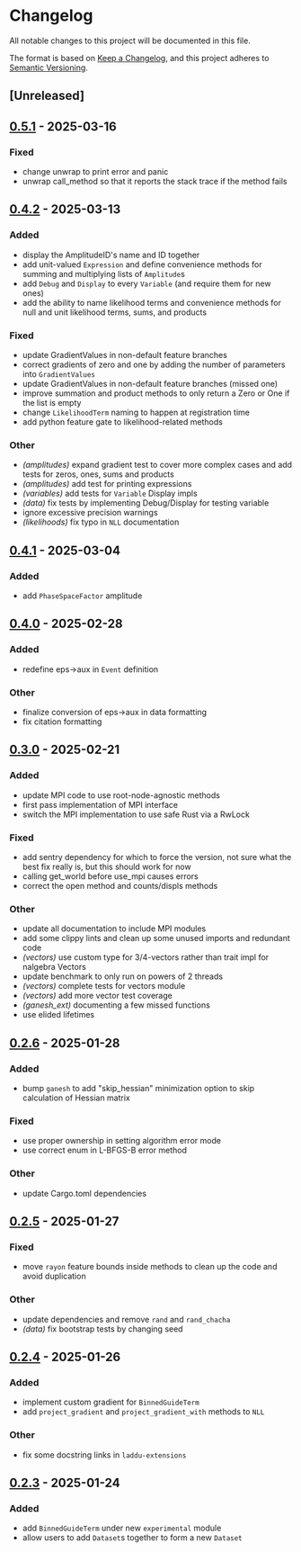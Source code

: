 # Changelog

All notable changes to this project will be documented in this file.

The format is based on [Keep a Changelog](https://keepachangelog.com/en/1.0.0/),
and this project adheres to [Semantic Versioning](https://semver.org/spec/v2.0.0.html).

## [Unreleased]

## [0.5.1](https://github.com/denehoffman/laddu/compare/laddu-v0.5.0...laddu-v0.5.1) - 2025-03-16

### Fixed

- change unwrap to print error and panic
- unwrap call_method so that it reports the stack trace if the method fails

## [0.4.2](https://github.com/denehoffman/laddu/compare/laddu-v0.4.1...laddu-v0.4.2) - 2025-03-13

### Added

- display the AmplitudeID's name and ID together
- add unit-valued `Expression` and define convenience methods for summing and multiplying lists of `Amplitude`s
- add `Debug` and `Display` to every `Variable` (and require them for new ones)
- add the ability to name likelihood terms and convenience methods for null and unit likelihood terms, sums, and products

### Fixed

- update GradientValues in non-default feature branches
- correct gradients of zero and one by adding the number of parameters into `GradientValues`
- update GradientValues in non-default feature branches (missed one)
- improve summation and product methods to only return a Zero or One if the list is empty
- change `LikelihoodTerm` naming to happen at registration time
- add python feature gate to likelihood-related methods

### Other

- *(amplitudes)* expand gradient test to cover more complex cases and add tests for zeros, ones, sums and products
- *(amplitudes)* add test for printing expressions
- *(variables)* add tests for `Variable` Display impls
- *(data)* fix tests by implementing Debug/Display for testing variable
- ignore excessive precision warnings
- *(likelihoods)* fix typo in `NLL` documentation

## [0.4.1](https://github.com/denehoffman/laddu/compare/laddu-v0.4.0...laddu-v0.4.1) - 2025-03-04

### Added

- add `PhaseSpaceFactor` amplitude

## [0.4.0](https://github.com/denehoffman/laddu/compare/laddu-v0.3.0...laddu-v0.3.1) - 2025-02-28

### Added

- redefine eps->aux in `Event` definition

### Other

- finalize conversion of eps->aux in data formatting
- fix citation formatting

## [0.3.0](https://github.com/denehoffman/laddu/compare/laddu-v0.2.6...laddu-v0.3.0) - 2025-02-21

### Added

- update MPI code to use root-node-agnostic methods
- first pass implementation of MPI interface
- switch the MPI implementation to use safe Rust via a RwLock

### Fixed

- add sentry dependency for which to force the version, not sure what the best fix really is, but this should work for now
- calling get_world before use_mpi causes errors
- correct the open method and counts/displs methods

### Other

- update all documentation to include MPI modules
- add some clippy lints and clean up some unused imports and redundant code
- _(vectors)_ use custom type for 3/4-vectors rather than trait impl for nalgebra Vectors
- update benchmark to only run on powers of 2 threads
- _(vectors)_ complete tests for vectors module
- _(vectors)_ add more vector test coverage
- _(ganesh_ext)_ documenting a few missed functions
- use elided lifetimes

## [0.2.6](https://github.com/denehoffman/laddu/compare/laddu-v0.2.5...laddu-v0.2.6) - 2025-01-28

### Added

- bump `ganesh` to add "skip_hessian" minimization option to skip calculation of Hessian matrix

### Fixed

- use proper ownership in setting algorithm error mode
- use correct enum in L-BFGS-B error method

### Other

- update Cargo.toml dependencies

## [0.2.5](https://github.com/denehoffman/laddu/compare/laddu-v0.2.4...laddu-v0.2.5) - 2025-01-27

### Fixed

- move `rayon` feature bounds inside methods to clean up the code and avoid duplication

### Other

- update dependencies and remove `rand` and `rand_chacha`
- _(data)_ fix bootstrap tests by changing seed

## [0.2.4](https://github.com/denehoffman/laddu/compare/laddu-v0.2.3...laddu-v0.2.4) - 2025-01-26

### Added

- implement custom gradient for `BinnedGuideTerm`
- add `project_gradient` and `project_gradient_with` methods to `NLL`

### Other

- fix some docstring links in `laddu-extensions`

## [0.2.3](https://github.com/denehoffman/laddu/compare/laddu-v0.2.2...laddu-v0.2.3) - 2025-01-24

### Added

- add `BinnedGuideTerm` under new `experimental` module
- allow users to add `Dataset`s together to form a new `Dataset`
